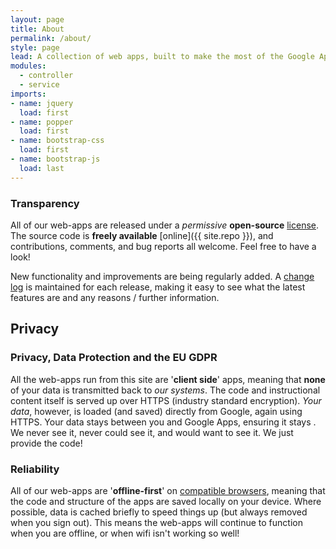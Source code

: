 ```yaml
---
layout: page
title: About
permalink: /about/
style: page
lead: A collection of web apps, built to make the most of the Google Apps platform and designed to save time, making the technology work for you.
modules:
  - controller
  - service
imports:
- name: jquery
  load: first
- name: popper
  load: first
- name: bootstrap-css
  load: first
- name: bootstrap-js
  load: last
---
```


### Transparency
All of our web-apps are released under a _permissive_ __open-source__ [license](/license). The source code is __freely available__ [online]({{ site.repo }}), and contributions, comments, and bug reports all welcome. Feel free to have a look!

New functionality and improvements are being regularly added. A [change log](/changes) is maintained for each release, making it easy to see what the latest features are and any reasons / further information.

## Privacy

### __Privacy__, __Data Protection__ and the __EU GDPR__
All the web-apps run from this site are '__client side__' apps, meaning that __none__ of your data is transmitted back to _our systems_. The code and instructional content itself is served up over HTTPS (industry standard encryption). *Your data*, however, is loaded (and saved) directly from Google, again using HTTPS. Your data stays between you and Google Apps, ensuring it stays . We never see it, never could see it, and would want to see it. We just provide the code!

### Reliability
All of our web-apps are '__offline-first__' on [compatible browsers](/requirements), meaning that the code and structure of the apps are saved locally on your device. Where possible, data is cached briefly to speed things up (but always removed when you sign out). This means the web-apps will continue to function when you are offline, or when wifi isn't working so well!